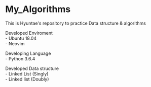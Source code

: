 # My_Algorithms
This is Hyuntae's repository to practice Data structure & algorithms

Developed Enviroment<br>
    - Ubuntu 18.04<br>
    - Neovim<br>


Developing Language<br>
    - Python 3.6.4<br>


Developed Data structure<br>
    - Linked List (Singly)<br>
    - Linked list (Doubly)<br>
